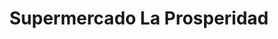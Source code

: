---
title: "Supermercado La Prosperidad"
url: /velez/supermercado-la-prosperidad/
shop: Lebensmittel
---